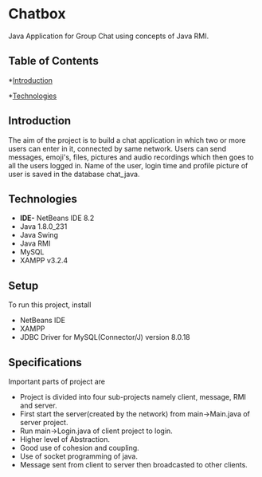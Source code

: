 # Chatbox
Java Application for Group Chat using concepts of Java RMI.
## Table of Contents
*[Introduction](#general-info)

*[Technologies](#technologies)
## Introduction
The aim of the project is to build a chat application in which two or more users can enter in it, connected by same network. Users can send messages, emoji's, files, pictures and audio recordings which then goes to all the users logged in. Name of the user, login time and profile picture of user is saved in the database chat_java.
## Technologies
- **IDE-** NetBeans IDE 8.2
- Java 1.8.0_231
- Java Swing
- Java RMI 
- MySQL
- XAMPP v3.2.4
## Setup
To run this project, install

- NetBeans IDE
- XAMPP
- JDBC Driver for MySQL(Connector/J) version 8.0.18
## Specifications
Important parts of project are

- Project is divided into four sub-projects namely client, message, RMI and server.
- First start the server(created by the network) from main->Main.java of server project.
- Run main->Login.java of client project to login.
- Higher level of Abstraction.
- Good use of cohesion and coupling.
- Use of socket programming of java.
- Message sent from client to server then broadcasted to other clients.


